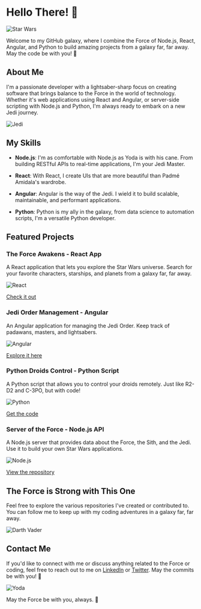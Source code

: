 # Hello There! 👋

![Star Wars](https://raw.githubusercontent.com/yourusername/your-repo-name/main/assets/star-wars-logo.jpg)

Welcome to my GitHub galaxy, where I combine the Force of Node.js, React, Angular, and Python to build amazing projects from a galaxy far, far away. May the code be with you! 🌌

## About Me

I'm a passionate developer with a lightsaber-sharp focus on creating software that brings balance to the Force in the world of technology. Whether it's web applications using React and Angular, or server-side scripting with Node.js and Python, I'm always ready to embark on a new Jedi journey.

![Jedi](https://raw.githubusercontent.com/yourusername/your-repo-name/main/assets/jedi.jpg)

## My Skills

- **Node.js**: I'm as comfortable with Node.js as Yoda is with his cane. From building RESTful APIs to real-time applications, I'm your Jedi Master.

- **React**: With React, I create UIs that are more beautiful than Padmé Amidala's wardrobe.

- **Angular**: Angular is the way of the Jedi. I wield it to build scalable, maintainable, and performant applications.

- **Python**: Python is my ally in the galaxy, from data science to automation scripts, I'm a versatile Python developer.

## Featured Projects

### The Force Awakens - React App

A React application that lets you explore the Star Wars universe. Search for your favorite characters, starships, and planets from a galaxy far, far away.

![React](https://raw.githubusercontent.com/yourusername/your-repo-name/main/assets/react-logo.jpg)

[Check it out](#)

### Jedi Order Management - Angular

An Angular application for managing the Jedi Order. Keep track of padawans, masters, and lightsabers.

![Angular](https://raw.githubusercontent.com/yourusername/your-repo-name/main/assets/angular-logo.jpg)

[Explore it here](#)

### Python Droids Control - Python Script

A Python script that allows you to control your droids remotely. Just like R2-D2 and C-3PO, but with code!

![Python](https://raw.githubusercontent.com/yourusername/your-repo-name/main/assets/python-logo.jpg)

[Get the code](#)

### Server of the Force - Node.js API

A Node.js server that provides data about the Force, the Sith, and the Jedi. Use it to build your own Star Wars applications.

![Node.js](https://raw.githubusercontent.com/yourusername/your-repo-name/main/assets/nodejs-logo.jpg)

[View the repository](#)

## The Force is Strong with This One

Feel free to explore the various repositories I've created or contributed to. You can follow me to keep up with my coding adventures in a galaxy far, far away.

![Darth Vader](https://raw.githubusercontent.com/yourusername/your-repo-name/main/assets/darth-vader.jpg)

## Contact Me

If you'd like to connect with me or discuss anything related to the Force or coding, feel free to reach out to me on [LinkedIn](#) or [Twitter](#). May the commits be with you! 🚀

![Yoda](https://raw.githubusercontent.com/yourusername/your-repo-name/main/assets/yoda.jpg)

May the Force be with you, always. 🌠
